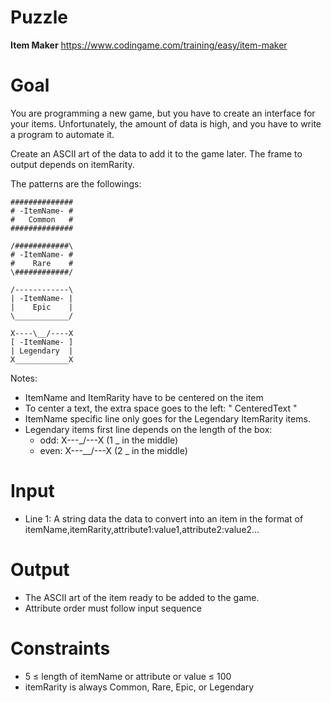 # Puzzle
**Item Maker** https://www.codingame.com/training/easy/item-maker

# Goal
You are programming a new game, but you have to create an interface for your items. Unfortunately, the amount of data is high, and you have to write a program to automate it.

Create an ASCII art of the data to add it to the game later. The frame to output depends on itemRarity.

The patterns are the followings:
```
##############
# -ItemName- #
#   Common   #
##############
```
```
/############\
# -ItemName- #
#    Rare    #
\############/
```
```
/------------\
| -ItemName- |
|    Epic    |
\____________/
```
```
X----\__/----X
[ -ItemName- ]
| Legendary  |
X____________X
```

Notes:  
- ItemName and ItemRarity have to be centered on the item
- To center a text, the extra space goes to the left: "  CenteredText "
- ItemName specific line only goes for the Legendary ItemRarity items.
- Legendary items first line depends on the length of the box:
    * odd: X---\_/---X (1 _ in the middle)
    * even: X---\__/---X (2 _ in the middle)

# Input
* Line 1: A string data the data to convert into an item in the format of itemName,itemRarity,attribute1:value1,attribute2:value2…

# Output
* The ASCII art of the item ready to be added to the game.
* Attribute order must follow input sequence

# Constraints
* 5 ≤ length of itemName or attribute or value ≤ 100
* itemRarity is always Common, Rare, Epic, or Legendary
  
